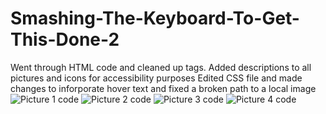 # Smashing-The-Keyboard-To-Get-This-Done-2
Went through HTML code and cleaned up tags.
Added descriptions to all pictures and icons for accessibility purposes
Edited CSS file and made changes to inforporate hover text and fixed a broken path to a local image![Picture 1 code](https://user-images.githubusercontent.com/113752379/201228542-020926a4-2843-4974-baa2-014c686c7b50.png)
![Picture 2 code](https://user-images.githubusercontent.com/113752379/201228545-5fb959d3-6b45-4e7c-b01a-ea373e64fb50.png)
![Picture 3 code](https://user-images.githubusercontent.com/113752379/201228548-1796f5b7-aa8d-4e2c-b293-37d599dea95d.png)
![Picture 4 code](https://user-images.githubusercontent.com/113752379/201228550-58fb26fe-1785-45cd-adc2-3b6358388b83.png)
